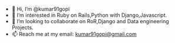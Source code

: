 - 👋 Hi, I’m @kumar91gopi
- 👀 I’m interested in Ruby on Rails,Python with Django,Javascript.
- 💞️ I’m looking to collaborate on RoR,Django and Data engineering Projects.
- 📫 Reach me at my email: kumar91gopi@gmail.com

<!---
kumar91gopi/kumar91gopi is a ✨ special ✨ repository because its `README.md` (this file) appears on your GitHub profile.
You can click the Preview link to take a look at your changes.
--->
